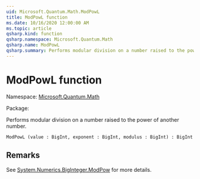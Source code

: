 ```yaml
---
uid: Microsoft.Quantum.Math.ModPowL
title: ModPowL function
ms.date: 10/16/2020 12:00:00 AM
ms.topic: article
qsharp.kind: function
qsharp.namespace: Microsoft.Quantum.Math
qsharp.name: ModPowL
qsharp.summary: Performs modular division on a number raised to the power of another number.
---
```


# ModPowL function

Namespace: [Microsoft.Quantum.Math](xref:Microsoft.Quantum.Math)

Package: [](https://nuget.org/packages/)


Performs modular division on a number raised to the power of another number.

```Q#
ModPowL (value : BigInt, exponent : BigInt, modulus : BigInt) : BigInt
```


## Remarks

See [System.Numerics.BigInteger.ModPow](https://docs.microsoft.com/dotnet/api/system.numerics.biginteger.modpow) for more details.
